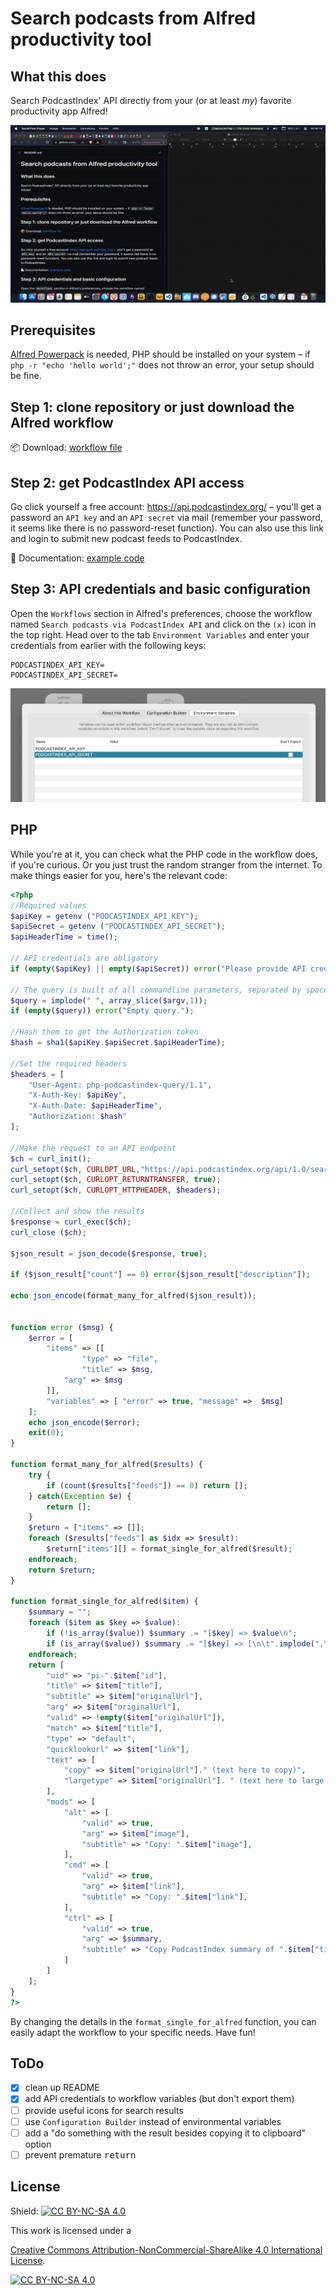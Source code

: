 # Search podcasts from Alfred productivity tool

## What this does

Search PodcastIndex' API directly from your (or at least _my_) favorite productivity app Alfred!

![query PodcastIndex via Alfred](./media/what-it-does.gif)

## Prerequisites 

[Alfred Powerpack](https://www.alfredapp.com/powerpack/) is needed, PHP should be installed on your system – if `php -r "echo 'hello world';"` does not throw an error, your setup should be fine.

## Step 1: clone repository or just download the Alfred workflow

📦 Download: [workflow file](https://github.com/juekr/alfred-podcast-search/raw/main/Search%20podcasts%20via%20PodcastIndex%20API.alfredworkflow)

## Step 2: get PodcastIndex API access

Go click yourself a free account: <https://api.podcastindex.org/> – you'll get a password an `API key` and an `API secret` via mail (remember your password, it seems like there is no password-reset function). You can also use this link and login to submit new podcast feeds to PodcastIndex.

📄 Documentation: [example code](https://podcastindex-org.github.io/docs-api/#overview--example-code)

## Step 3: API credentials and basic configuration

Open the `Workflows` section in Alfred's preferences, choose the workflow named `Search podcasts via PodcastIndex API` and click on the `(x)` icon in the top right. Head over to the tab `Environment Variables` and enter your credentials from earlier with the following keys:

```
PODCASTINDEX_API_KEY=
PODCASTINDEX_API_SECRET=
```

![podcastindex api credentials](./media/podcastindex%20api%20credentials.png?raw=true)

## PHP

While you're at it, you can check what the PHP code in the workflow does, if you're curious. Or you just trust the random stranger from the internet. To make things easier for you, here's the relevant code:

```php
<?php
//Required values  
$apiKey = getenv ("PODCASTINDEX_API_KEY"); 
$apiSecret = getenv ("PODCASTINDEX_API_SECRET");
$apiHeaderTime = time();  

// API credentials are obligatory
if (empty($apiKey) || empty($apiSecret)) error("Please provide API credentials!");

// The query is built of all commandline parameters, separated by space (and then url_encoded)
$query = implode(" ", array_slice($argv,1));
if (empty($query)) error("Empty query.");

//Hash them to get the Authorization token  
$hash = sha1($apiKey.$apiSecret.$apiHeaderTime);  

//Set the required headers  
$headers = [  
    "User-Agent: php-podcastindex-query/1.1",  
    "X-Auth-Key: $apiKey",  
    "X-Auth-Date: $apiHeaderTime",  
    "Authorization: $hash"  
];  

//Make the request to an API endpoint  
$ch = curl_init();  
curl_setopt($ch, CURLOPT_URL,"https://api.podcastindex.org/api/1.0/search/byterm?q=".urlencode($query));  
curl_setopt($ch, CURLOPT_RETURNTRANSFER, true);  
curl_setopt($ch, CURLOPT_HTTPHEADER, $headers);  

//Collect and show the results  
$response = curl_exec($ch);  
curl_close ($ch);

$json_result = json_decode($response, true);

if ($json_result["count"] == 0) error($json_result["description"]);

echo json_encode(format_many_for_alfred($json_result));


function error ($msg) {
	$error = [
		"items" => [[
        		"type" => "file",
        		"title" => $msg,
			"arg" => $msg
		]],
		"variables" => [ "error" => true, "message" =>  $msg]
    ];
    echo json_encode($error);
	exit(0);
}

function format_many_for_alfred($results) {
    try {
        if (count($results["feeds"]) == 0) return [];
    } catch(Exception $e) {
        return [];
    }
    $return = ["items" => []];
    foreach ($results["feeds"] as $idx => $result):
        $return["items"][] = format_single_for_alfred($result);
    endforeach;
    return $return;
}

function format_single_for_alfred($item) {
    $summary = "";
    foreach ($item as $key => $value):
        if (!is_array($value)) $summary .= "[$key] => $value\n";
        if (is_array($value)) $summary .= "[$key] => [\n\t".implode(",\n\t", $value)."\n]\n";
    endforeach;
    return [
        "uid" => "pi-".$item["id"],
        "title" => $item["title"],
        "subtitle" => $item["originalUrl"],
        "arg" => $item["originalUrl"],
        "valid" => !empty($item["originalUrl"]),
        "match" => $item["title"],
        "type" => "default",
        "quicklookurl" => $item["link"],
        "text" => [
            "copy" => $item["originalUrl"]." (text here to copy)",
            "largetype" => $item["originalUrl"]. " (text here to large type)",
        ],
        "mods" => [
            "alt" => [
                "valid" => true,
                "arg" => $item["image"],
                "subtitle" => "Copy: ".$item["image"],
            ],
            "cmd" => [
                "valid" => true,
                "arg" => $item["link"],
                "subtitle" => "Copy: ".$item["link"],
            ],
            "ctrl" => [
                "valid" => true,
                "arg" => $summary,
                "subtitle" => "Copy PodcastIndex summary of ".$item["title"],
            ]
        ]
    ];
}
?>
```

By changing the details in the `format_single_for_alfred` function, you can easily adapt the workflow to your specific needs. Have fun!

## ToDo

- [x] clean up README
- [x] add API credentials to workflow variables (but don't export them)
- [ ] provide useful icons for search results
- [ ] use `Configuration Builder` instead of environmental variables
- [ ] add a "do something with the result besides copying it to clipboard" option
- [ ] prevent premature <kbd>return</kbd>

## License

Shield: [![CC BY-NC-SA 4.0][cc-by-nc-sa-shield]][cc-by-nc-sa]

This work is licensed under a

[Creative Commons Attribution-NonCommercial-ShareAlike 4.0 International License][cc-by-nc-sa].

[![CC BY-NC-SA 4.0][cc-by-nc-sa-image]][cc-by-nc-sa]

[cc-by-nc-sa]: <http://creativecommons.org/licenses/by-nc-sa/4.0/>
[cc-by-nc-sa-image]: <https://licensebuttons.net/l/by-nc-sa/4.0/88x31.png>
[cc-by-nc-sa-shield]: <https://img.shields.io/badge/License-CC%20BY--NC--SA%204.0-lightgrey.svg>
